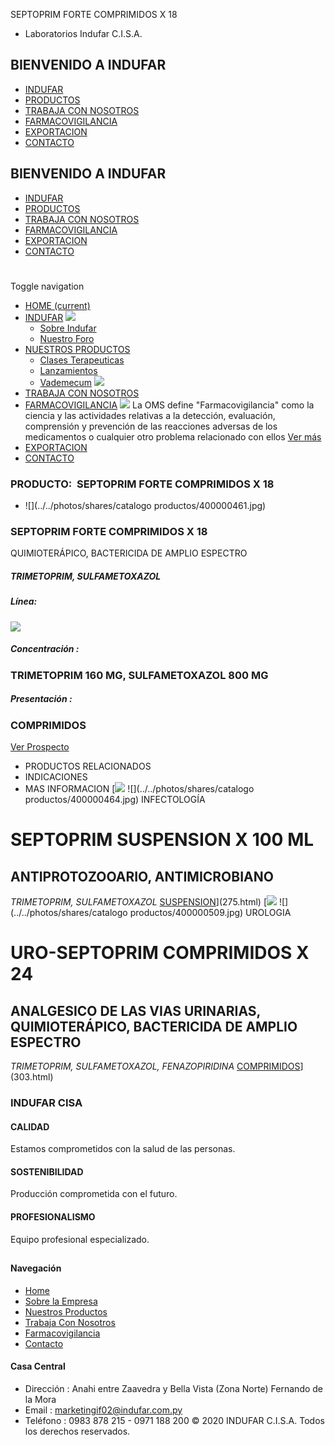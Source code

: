 SEPTOPRIM FORTE COMPRIMIDOS X 18
- Laboratorios Indufar C.I.S.A.
## BIENVENIDO A INDUFAR
* [INDUFAR](272.html#)
* [PRODUCTOS](272.html#)
* [TRABAJA CON NOSOTROS](272.html#)
* [FARMACOVIGILANCIA](272.html#)
* [EXPORTACION](272.html#)
* [CONTACTO](272.html#)
## BIENVENIDO A INDUFAR
* [INDUFAR](../../index.html)
* [PRODUCTOS](../../productos.html)
* [TRABAJA CON NOSOTROS](../../trabaja_con_nosotros.html)
* [FARMACOVIGILANCIA](../../farmacovigilancia.html)
* [EXPORTACION](../../exportacion.html)
* [CONTACTO](../../contacto.html)
# 
Toggle navigation
* [HOME (current)](../../index.html)
* [INDUFAR](272.html#) 
  [![ ](../../photos/shares/Sistema/Menu/indufar_menul.jpg)](../../institucional.html)
  - [Sobre Indufar](../../institucional.html)
  - [Nuestro Foro](../../blog.html)
* [NUESTROS PRODUCTOS](272.html#) 
  - [Clases Terapeuticas](../clases_terapeuticas.html)
  - [Lanzamientos](../lanzamientos.html)
  - [Vademecum](../../productos.html)
  [![ ](../../photos/shares/Sistema/Menu/productos.png)](../../productos.html)
* [TRABAJA CON NOSOTROS](../../trabaja_con_nosotros.html)
* [FARMACOVIGILANCIA](272.html#) 
  [![ ](../../photos/shares/Sistema/Menu/TUBOS.png)](../../farmacovigilancia.html)
  La OMS define "Farmacovigilancia" como la ciencia y las actividades relativas a la detección, evaluación, comprensión y prevención de las reacciones adversas de los medicamentos o cualquier otro problema relacionado con ellos
  [Ver más](../../farmacovigilancia.html)
* [EXPORTACION](../../exportacion.html)
* [CONTACTO](../../contacto.html)
### PRODUCTO:  SEPTOPRIM FORTE COMPRIMIDOS X 18
* ![](../../photos/shares/catalogo productos/400000461.jpg)
### **SEPTOPRIM FORTE COMPRIMIDOS X 18**
QUIMIOTERÁPICO, BACTERICIDA DE AMPLIO ESPECTRO
##### **TRIMETOPRIM, SULFAMETOXAZOL**
##### **Línea:**
[![](../../photos/shares/Laboratorios/lab_indufar.png)](../linea/1.html)
##### **Concentración :**
### TRIMETOPRIM 160 MG, SULFAMETOXAZOL 800 MG
##### **Presentación :**
### COMPRIMIDOS
[Ver Prospecto](https://www.indufar.com.py/files/shares/prospectos/400000461.pdf)
* PRODUCTOS RELACIONADOS
* INDICACIONES
* MAS INFORMACION
[![](../../photos/shares/Laboratorios/lab_indufar.png)
![](../../photos/shares/catalogo productos/400000464.jpg)
INFECTOLOGÍA
# SEPTOPRIM SUSPENSION X 100 ML
## ANTIPROTOZOOARIO, ANTIMICROBIANO
*TRIMETOPRIM, SULFAMETOXAZOL*
[SUSPENSION](272.html#)](275.html)
[![](../../photos/shares/Laboratorios/lab_indufar.png)
![](../../photos/shares/catalogo productos/400000509.jpg)
UROLOGIA
# URO-SEPTOPRIM COMPRIMIDOS X 24
## ANALGESICO DE LAS VIAS URINARIAS, QUIMIOTERÁPICO, BACTERICIDA DE AMPLIO ESPECTRO
*TRIMETOPRIM, SULFAMETOXAZOL, FENAZOPIRIDINA*
[COMPRIMIDOS](272.html#)](303.html)
### INDUFAR CISA
#### CALIDAD
Estamos comprometidos con la salud de las personas.
#### SOSTENIBILIDAD
Producción comprometida con el futuro.
#### PROFESIONALISMO
Equipo profesional especializado.
## 
#### Navegación
* [Home](../../index.html)
* [Sobre la Empresa](../../institucional.html)
* [Nuestros Productos](../../productos.html)
* [Trabaja Con Nosotros](../../trabaja_con_nosotros.html)
* [Farmacovigilancia](../../farmacovigilancia.html)
* [Contacto](../../contacto.html)
#### Casa Central
* Dirección : Anahi entre Zaavedra y Bella Vista (Zona Norte) Fernando de la Mora
* Email : [marketingif02@indufar.com.py](mailto:marketingif02@indufar.com.py)
* Teléfono : 0983 878 215 - 0971 188 200
© 2020 INDUFAR C.I.S.A. Todos los derechos reservados.